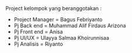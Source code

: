 Project kelompok yang beranggotakan : 
- Project Manager = Bagus Febriyanto
- Pj Back end = Muhammad Alif Firdaus Arizona
- Pj Front end = Anisa
- Pj UI/UX = Ulayya Salmaa Khoirunnisaa
- Pj Analisis  = Riyanto
